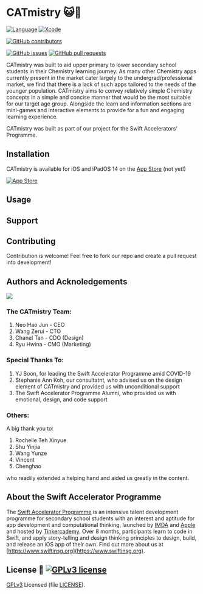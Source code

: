 # CATmistry 😺🧪

[![Language](http://img.shields.io/badge/swift-5-orange.svg?style=flat)](https://developer.apple.com/swift)
[![Xcode](http://img.shields.io/badge/xcode-12.2-red.svg?style=flat)](https://developer.apple.com/xcode)

[![GitHub contributors](https://img.shields.io/github/contributors/swiftaccelerator2020/CATmistry)](https://github.com/swiftaccelerator2020/graphs/contributors)

[![GitHub issues](https://img.shields.io/github/issues/swiftaccelerator2020/CATmistry)](https://github.com/swiftaccelerator2020/issues)
[![GitHub pull requests](https://img.shields.io/github/issues-pr/swiftaccelerator2020/CATmistry)](https://github.com/swiftaccelerator2020/pull)

CATmistry was built to aid upper primary to lower secondary school students in
their Chemistry learning journey. As many other Chemistry apps currently present
in the market cater largely to the undergrad/professional market, we find that
there is a lack of such apps tailored to the needs of the younger population.
CATmistry aims to convey relatively simple Chemistry concepts in a simple and
concise manner that would be the most suitable for our target age group.
Alongside the learn and information sections are mini-games and interactive
elements to provide for a fun and engaging learning experience.

CATmistry was built as part of our project for the Swift Accelerators'
Programme.

## Installation

CATmistry is available for iOS and iPadOS 14 on the [App Store]() (not yet!)

[![App Store](https://upload.wikimedia.org/wikipedia/commons/3/3c/Download_on_the_App_Store_Badge.svg)]()

## Usage

## Support

## Contributing

Contribution is welcome! Feel free to fork our repo and create a pull request
into development!

## Authors and Acknoledgements

<a href="https://github.com/swiftaccelerator2020/CATmistry/graphs/contributors">
  <img src="https://contrib.rocks/image?repo=swiftaccelerator2020/catmistry" />
</a>

### The CATmistry Team:

1. Neo Hao Jun - CEO
2. Wang Zerui - CTO
3. Chanel Tan - CDO (Design)
4. Ryu Hwina - CMO (Marketing)

### Special Thanks To:

1. YJ Soon, for leading the Swift Accelerator Programme amid COVID-19
2. Stephanie Ann Koh, our consultatnt, who advised us on the design element of
   CATmistry and provided us with unconditional support
3. The Swift Accelerator Programme Alumni, who provided us with emotional,
   design, and code support

### Others:

A big thank you to:

1. Rochelle Teh Xinyue
2. Shu Yinjia
3. Wang Yunze
4. Vincent
5. Chenghao

who readily extended a helping hand and aided us greatly in the content.

## About the Swift Accelerator Programme

The [Swift Accelerator Programme](https://www.swiftinsg.org) is an intensive
talent development programme for secondary school students with an interest and
aptitude for app development and computational thinking, launched by
[IMDA](https://www.imda.gov.sg) and [Apple](https://www.apple.com) and hosted by
[Tinkercademy](https://tinkercademy.com). Over 8 months, participants learn to
code in Swift, and apply story-telling and design thinking principles to design,
build, and release an iOS app of their own. Find out more about us at
[https://www.swiftinsg.org](https://www.swiftinsg.org).

## License 📜 [![GPLv3 license](https://img.shields.io/badge/License-GPLv3-blue.svg)](LICENSE)

[GPLv3](https://www.gnu.org/licenses/gpl-3.0.en.html) Licensed (file
[LICENSE](LICENSE)).
